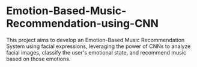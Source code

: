 # Emotion-Based-Music-Recommendation-using-CNN
This project aims to develop an Emotion-Based Music Recommendation System using facial expressions, leveraging the power of CNNs to analyze facial images, classify the user's emotional state, and recommend music based on those emotions.
